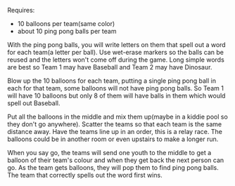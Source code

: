 Requires:
- 10 balloons per team(same color)  
- about 10 ping pong balls per team

With the ping pong balls, you will write letters on them that spell out a word for each team(a letter per ball). Use wet-erase markers so the balls can be reused and the letters won't come off during the game. Long simple words are best so Team 1 may have Baseball and Team 2 may have Dinosaur.

Blow up the 10 balloons for each team, putting a single ping pong ball in each for that team, some balloons will not have ping pong balls. So Team 1 will have 10 balloons but only 8 of them will have balls in them which would spell out Baseball.

Put all the balloons in the middle and mix them up(maybe in a kiddie pool so they don't go anywhere). Scatter the teams so that each team is the same distance away. Have the teams line up in an order, this is a relay race. The balloons could be in another room or even upstairs to make a longer run.

When you say go, the teams will send one youth to the middle to get a balloon of their team's colour and when they get back the next person can go. As the team gets balloons, they will pop them to find ping pong balls. The team that correctly spells out the word first wins.
